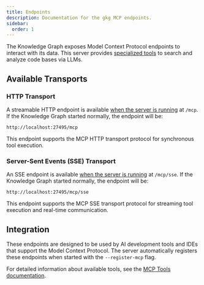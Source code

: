 ```yaml
---
title: Endpoints
description: Documentation for the gkg MCP endpoints.
sidebar:
  order: 1
---
```


The Knowledge Graph exposes Model Context Protocol endpoints to interact with its data. This server provides [specialized tools](/mcp/tools) to search and analyze code bases via LLMs.

## Available Transports

### HTTP Transport

A streamable HTTP endpoint is available [when the server is running](/cli/server) at `/mcp`. If the Knowledge Graph started normally, the endpoint will be:

```
http://localhost:27495/mcp
```

This endpoint supports the MCP HTTP transport protocol for synchronous tool execution.

### Server-Sent Events (SSE) Transport

An SSE endpoint is available [when the server is running](/cli/server) at `/mcp/sse`. If the Knowledge Graph started normally, the endpoint will be:

```
http://localhost:27495/mcp/sse
```

This endpoint supports the MCP SSE transport protocol for streaming tool execution and real-time communication.

## Integration

These endpoints are designed to be used by AI development tools and IDEs that support the Model Context Protocol. The server automatically registers these endpoints when started with the `--register-mcp` flag.

For detailed information about available tools, see the [MCP Tools documentation](/mcp/tools).
